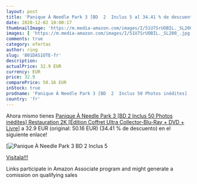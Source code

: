 ```yaml
---
layout: post
title: 'Panique À Needle Park 3 [BD  2  Inclus 5 al 34.41 % de descuento'
date: 2020-12-02 10:00:17
thumbnailImage: 'https://m.media-amazon.com/images/I/51U7SrUOBIL._SL200_.jpg'
images: [ 'https://m.media-amazon.com/images/I/51U7SrUOBIL._SL200_.jpg' ]
comments: true
category: ofertas
author: ring
slug: 'B01DAS1OTE-fr'
description:
actualPrice: 32.9 EUR
currency: EUR
price: 32.9
comparePrice: 50.16 EUR
inStock: true
prodname: 'Panique À Needle Park 3 [BD  2  Inclus 50 Photos inédites]  Restauration 2K  [Édition Coffret Ultra Collector-Blu-Ray + DVD + Livre]'
country: 'fr'
---
```


Ahora mismo tienes [Panique À Needle Park 3 [BD  2  Inclus 50 Photos inédites]  Restauration 2K  [Édition Coffret Ultra Collector-Blu-Ray + DVD + Livre]](https://www.amazon.fr/dp/B01DAS1OTE/?tag=tolees0d-21) a 32.9 EUR (original: 50.16 EUR) (34.41 %  de descuento) en el siguiente enlace!

[![Panique À Needle Park 3 [BD  2  Inclus 5](https://m.media-amazon.com/images/I/51U7SrUOBIL._SL200_.jpg)](https://www.amazon.fr/dp/B01DAS1OTE/?tag=tolees0d-21)

[Visítala!!!](https://www.amazon.fr/dp/B01DAS1OTE/?tag=tolees0d-21)

Links participate in Amazon Associate program and might generate a comission on qualifying sales
